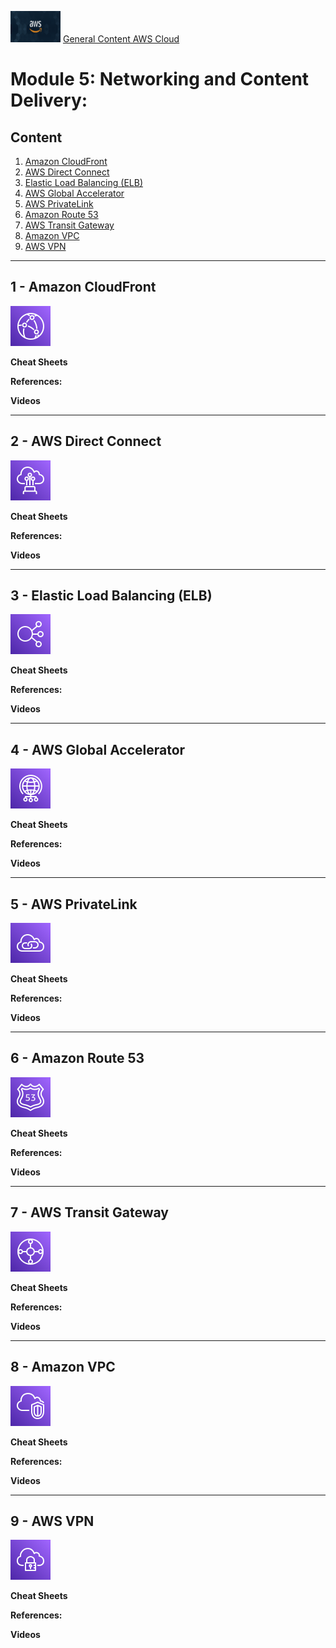 <img src="../images/extra/banner_aws.png" alt="aws" width=80 height=50 /> [General Content AWS Cloud][1]

[1]: https://github.com/weder96/aws-certification-learning

# Module 5: Networking and Content Delivery:

## Content
1. <a href="#section-1"> Amazon CloudFront  </a>
2. <a href="#section-2"> AWS Direct Connect  </a>
3. <a href="#section-3"> Elastic Load Balancing (ELB) </a> 
4. <a href="#section-4"> AWS Global Accelerator  </a>
5. <a href="#section-5"> AWS PrivateLink  </a>
6. <a href="#section-6"> Amazon Route 53  </a>
7. <a href="#section-7"> AWS Transit Gateway  </a> 
8. <a href="#section-8"> Amazon VPC </a> 
9. <a href="#section-9"> AWS VPN </a>


***************************************************************************************************
## <a id="section-1" ></a> **1 - Amazon CloudFront**

![Amazon CloudFront](../images/Architecture-Service-Icons_01312022/Arch_Networking-Content-Delivery/48/Arch_Amazon-CloudFront_48.png "Amazon CloudFront")

**Cheat Sheets**

**References:**

**Videos**



***************************************************************************************************
## <a id="section-2" ></a> **2 - AWS Direct Connect**

![Amazon CloudFront](../images/Architecture-Service-Icons_01312022/Arch_Networking-Content-Delivery/48/Arch_AWS-Direct-Connect_48.png "AWS Direct Connect")

**Cheat Sheets**

**References:**

**Videos**


***************************************************************************************************
## <a id="section-3" ></a> **3 - Elastic Load Balancing (ELB)**

![Elastic Load Balancing (ELB)](../images/Architecture-Service-Icons_01312022/Arch_Networking-Content-Delivery/48/Arch_Elastic-Load-Balancing_48.png "Elastic Load Balancing (ELB)")

**Cheat Sheets**

**References:**

**Videos**



***************************************************************************************************
## <a id="section-4" ></a> **4 - AWS Global Accelerator**

![AWS Global Accelerator](../images/Architecture-Service-Icons_01312022/Arch_Networking-Content-Delivery/48/Arch_AWS-Global-Accelerator_48.png "AWS Global Accelerator")

**Cheat Sheets**

**References:**

**Videos**


***************************************************************************************************
## <a id="section-5" ></a> **5 - AWS PrivateLink**

![](../images/Architecture-Service-Icons_01312022/Arch_Networking-Content-Delivery/48/Arch_AWS-PrivateLink_48.png "AWS PrivateLink")

**Cheat Sheets**

**References:**

**Videos**



***************************************************************************************************
## <a id="section-6" ></a> **6 - Amazon Route 53**

![Amazon Route 53 ](../images/Architecture-Service-Icons_01312022/Arch_Networking-Content-Delivery/48/Arch_Amazon-Route-53_48.png "Amazon Route 53 ")

**Cheat Sheets**

**References:**

**Videos**



***************************************************************************************************
## <a id="section-7" ></a> **7 - AWS Transit Gateway**

![AWS Transit Gateway ](../images/Architecture-Service-Icons_01312022/Arch_Networking-Content-Delivery/48/Arch_AWS-Transit-Gateway_48.png "AWS Transit Gateway ")

**Cheat Sheets**

**References:**

**Videos**



***************************************************************************************************
## <a id="section-8" ></a> **8 - Amazon VPC**

![Amazon VPC](../images/Architecture-Service-Icons_01312022/Arch_Networking-Content-Delivery/48/Arch_Amazon-Virtual-Private-Cloud_48.png "Amazon VPC")

**Cheat Sheets**

**References:**

**Videos**


***************************************************************************************************
## <a id="section-9" ></a> **9 - AWS VPN**

![Amazon CloudFront](../images/Architecture-Service-Icons_01312022/Arch_Networking-Content-Delivery/48/Arch_AWS-Client-VPN_48.png "AWS VPN")

**Cheat Sheets**

**References:**

**Videos**